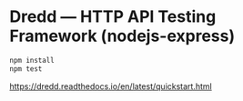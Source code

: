 # Dredd — HTTP API Testing Framework (nodejs-express)

```bash
npm install
npm test
```

https://dredd.readthedocs.io/en/latest/quickstart.html
